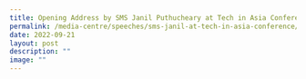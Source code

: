 ```yaml
---
title: Opening Address by SMS Janil Puthucheary at Tech in Asia Conference
permalink: /media-centre/speeches/sms-janil-at-tech-in-asia-conference/
date: 2022-09-21
layout: post
description: ""
image: ""
---
```

